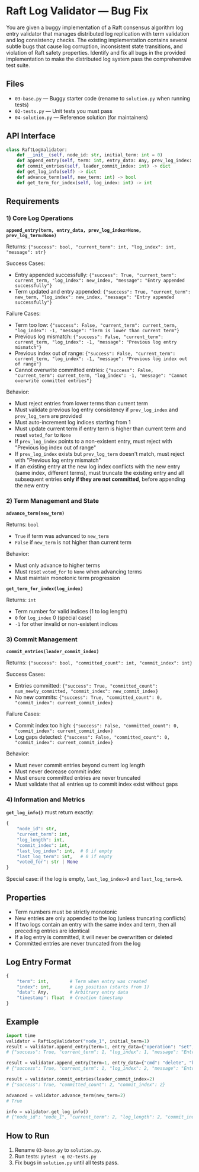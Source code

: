 # Raft Log Validator — Bug Fix

You are given a buggy implementation of a Raft consensus algorithm log entry validator that manages distributed log replication with term validation and log consistency checks. The existing implementation contains several subtle bugs that cause log corruption, inconsistent state transitions, and violation of Raft safety properties. Identify and fix all bugs in the provided implementation to make the distributed log system pass the comprehensive test suite.

## Files
- `03-base.py` — Buggy starter code (rename to `solution.py` when running tests)
- `02-tests.py` — Unit tests you must pass
- `04-solution.py` — Reference solution (for maintainers)

## API Interface

```python
class RaftLogValidator:
    def __init__(self, node_id: str, initial_term: int = 0)
    def append_entry(self, term: int, entry_data: Any, prev_log_index: int = None, prev_log_term: int = None) -> dict
    def commit_entries(self, leader_commit_index: int) -> dict
    def get_log_info(self) -> dict
    def advance_term(self, new_term: int) -> bool
    def get_term_for_index(self, log_index: int) -> int
```

## Requirements

### 1) Core Log Operations

**`append_entry(term, entry_data, prev_log_index=None, prev_log_term=None)`**

Returns: `{"success": bool, "current_term": int, "log_index": int, "message": str}`

Success Cases:
- Entry appended successfully: `{"success": True, "current_term": current_term, "log_index": new_index, "message": "Entry appended successfully"}`
- Term updated and entry appended: `{"success": True, "current_term": new_term, "log_index": new_index, "message": "Entry appended successfully"}`

Failure Cases:
- Term too low: `{"success": False, "current_term": current_term, "log_index": -1, "message": "Term is lower than current term"}`
- Previous log mismatch: `{"success": False, "current_term": current_term, "log_index": -1, "message": "Previous log entry mismatch"}`
- Previous index out of range: `{"success": False, "current_term": current_term, "log_index": -1, "message": "Previous log index out of range"}`
- Cannot overwrite committed entries: `{"success": False, "current_term": current_term, "log_index": -1, "message": "Cannot overwrite committed entries"}`

Behavior:
- Must reject entries from lower terms than current term
- Must validate previous log entry consistency if `prev_log_index` and `prev_log_term` are provided
- Must auto-increment log indices starting from 1
- Must update current term if entry term is higher than current term and reset `voted_for` to `None`
- If `prev_log_index` points to a non-existent entry, must reject with "Previous log index out of range"
- If `prev_log_index` exists but `prev_log_term` doesn't match, must reject with "Previous log entry mismatch"
- If an existing entry at the new log index conflicts with the new entry (same index, different terms), must truncate the existing entry and all subsequent entries **only if they are not committed**, before appending the new entry

### 2) Term Management and State

**`advance_term(new_term)`**

Returns: `bool`
- `True` if term was advanced to `new_term`
- `False` if `new_term` is not higher than current term

Behavior:
- Must only advance to higher terms
- Must reset `voted_for` to `None` when advancing terms
- Must maintain monotonic term progression

**`get_term_for_index(log_index)`**

Returns: `int`
- Term number for valid indices (1 to log length)
- `0` for `log_index` 0 (special case)
- `-1` for other invalid or non-existent indices

### 3) Commit Management

**`commit_entries(leader_commit_index)`**

Returns: `{"success": bool, "committed_count": int, "commit_index": int}`

Success Cases:
- Entries committed: `{"success": True, "committed_count": num_newly_committed, "commit_index": new_commit_index}`
- No new commits: `{"success": True, "committed_count": 0, "commit_index": current_commit_index}`

Failure Cases:
- Commit index too high: `{"success": False, "committed_count": 0, "commit_index": current_commit_index}`
- Log gaps detected: `{"success": False, "committed_count": 0, "commit_index": current_commit_index}`

Behavior:
- Must never commit entries beyond current log length
- Must never decrease commit index
- Must ensure committed entries are never truncated
- Must validate that all entries up to commit index exist without gaps

### 4) Information and Metrics

**`get_log_info()`** must return exactly:
```python
{
    "node_id": str,
    "current_term": int,
    "log_length": int,
    "commit_index": int,
    "last_log_index": int,  # 0 if empty
    "last_log_term": int,   # 0 if empty
    "voted_for": str | None
}
```

Special case: if the log is empty, `last_log_index=0` and `last_log_term=0`.

## Properties
- Term numbers must be strictly monotonic
- New entries are only appended to the log (unless truncating conflicts)
- If two logs contain an entry with the same index and term, then all preceding entries are identical
- If a log entry is committed, it will never be overwritten or deleted
- Committed entries are never truncated from the log

## Log Entry Format
```python
{
    "term": int,        # Term when entry was created
    "index": int,       # Log position (starts from 1)
    "data": Any,        # Arbitrary entry data
    "timestamp": float  # Creation timestamp
}
```

## Example
```python
import time
validator = RaftLogValidator("node_1", initial_term=1)
result = validator.append_entry(term=1, entry_data={"operation": "set", "key": "x", "value": 10})
# {"success": True, "current_term": 1, "log_index": 1, "message": "Entry appended successfully"}

result = validator.append_entry(term=1, entry_data={"cmd": "delete", "key": "y"}, prev_log_index=1, prev_log_term=1)
# {"success": True, "current_term": 1, "log_index": 2, "message": "Entry appended successfully"}

result = validator.commit_entries(leader_commit_index=2)
# {"success": True, "committed_count": 2, "commit_index": 2}

advanced = validator.advance_term(new_term=2)
# True

info = validator.get_log_info()
# {"node_id": "node_1", "current_term": 2, "log_length": 2, "commit_index": 2, "last_log_index": 2, "last_log_term": 1, "voted_for": None}
```

## How to Run
1. Rename `03-base.py` to `solution.py`.
2. Run tests: `pytest -q 02-tests.py`
3. Fix bugs in `solution.py` until all tests pass.